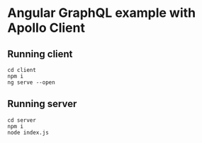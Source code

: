 # Angular GraphQL example with Apollo Client

## Running client

```
cd client
npm i
ng serve --open

```

## Running server

```
cd server
npm i
node index.js

```
